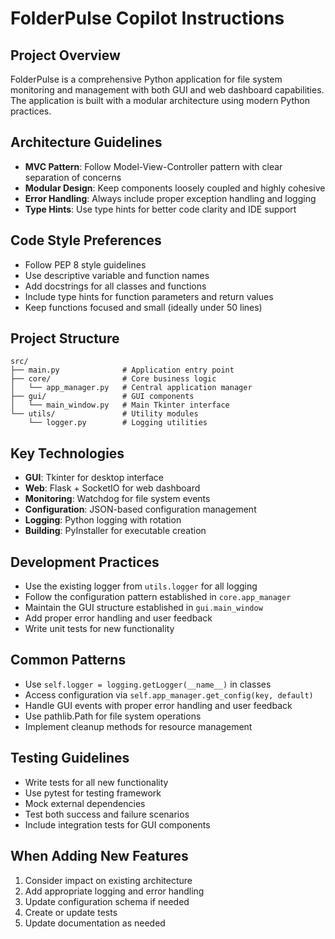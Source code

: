 <!-- Use this file to provide workspace-specific custom instructions to Copilot. For more details, visit https://code.visualstudio.com/docs/copilot/copilot-customization#_use-a-githubcopilotinstructionsmd-file -->

# FolderPulse Copilot Instructions

## Project Overview
FolderPulse is a comprehensive Python application for file system monitoring and management with both GUI and web dashboard capabilities. The application is built with a modular architecture using modern Python practices.

## Architecture Guidelines
- **MVC Pattern**: Follow Model-View-Controller pattern with clear separation of concerns
- **Modular Design**: Keep components loosely coupled and highly cohesive
- **Error Handling**: Always include proper exception handling and logging
- **Type Hints**: Use type hints for better code clarity and IDE support

## Code Style Preferences
- Follow PEP 8 style guidelines
- Use descriptive variable and function names
- Add docstrings for all classes and functions
- Include type hints for function parameters and return values
- Keep functions focused and small (ideally under 50 lines)

## Project Structure
```
src/
├── main.py              # Application entry point
├── core/                # Core business logic
│   └── app_manager.py   # Central application manager
├── gui/                 # GUI components
│   └── main_window.py   # Main Tkinter interface
└── utils/               # Utility modules
    └── logger.py        # Logging utilities
```

## Key Technologies
- **GUI**: Tkinter for desktop interface
- **Web**: Flask + SocketIO for web dashboard
- **Monitoring**: Watchdog for file system events
- **Configuration**: JSON-based configuration management
- **Logging**: Python logging with rotation
- **Building**: PyInstaller for executable creation

## Development Practices
- Use the existing logger from `utils.logger` for all logging
- Follow the configuration pattern established in `core.app_manager`
- Maintain the GUI structure established in `gui.main_window`
- Add proper error handling and user feedback
- Write unit tests for new functionality

## Common Patterns
- Use `self.logger = logging.getLogger(__name__)` in classes
- Access configuration via `self.app_manager.get_config(key, default)`
- Handle GUI events with proper error handling and user feedback
- Use pathlib.Path for file system operations
- Implement cleanup methods for resource management

## Testing Guidelines
- Write tests for all new functionality
- Use pytest for testing framework
- Mock external dependencies
- Test both success and failure scenarios
- Include integration tests for GUI components

## When Adding New Features
1. Consider impact on existing architecture
2. Add appropriate logging and error handling
3. Update configuration schema if needed
4. Create or update tests
5. Update documentation as needed
